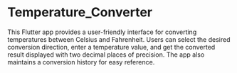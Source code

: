 # Temperature_Converter
This Flutter app provides a user-friendly interface for converting temperatures between Celsius and Fahrenheit. Users can select the desired conversion direction, enter a temperature value, and get the converted result displayed with two decimal places of precision. The app also maintains a conversion history for easy reference.
